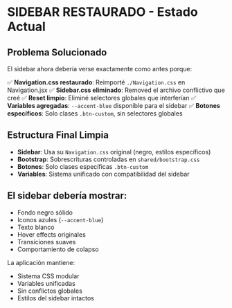 # SIDEBAR RESTAURADO - Estado Actual

## Problema Solucionado

El sidebar ahora debería verse exactamente como antes porque:

✅ **Navigation.css restaurado**: Reimporté `./Navigation.css` en Navigation.jsx
✅ **Sidebar.css eliminado**: Removed el archivo conflictivo que creé
✅ **Reset limpio**: Eliminé selectores globales que interferían
✅ **Variables agregadas**: `--accent-blue` disponible para el sidebar
✅ **Botones específicos**: Solo clases `.btn-custom`, sin selectores globales

## Estructura Final Limpia

- **Sidebar**: Usa su `Navigation.css` original (negro, estilos específicos)
- **Bootstrap**: Sobrescrituras controladas en `shared/bootstrap.css`  
- **Botones**: Solo clases específicas `.btn-custom`
- **Variables**: Sistema unificado con compatibilidad del sidebar

## El sidebar debería mostrar:

- Fondo negro sólido
- Iconos azules (`--accent-blue`)
- Texto blanco
- Hover effects originales
- Transiciones suaves
- Comportamiento de colapso

La aplicación mantiene:
- Sistema CSS modular
- Variables unificadas
- Sin conflictos globales
- Estilos del sidebar intactos
